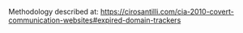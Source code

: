 Methodology described at: https://cirosantilli.com/cia-2010-covert-communication-websites#expired-domain-trackers
